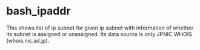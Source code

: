 # bash_ipaddr

This shows list of ip subnet for given ip subnet with information of whether its subnet is assigned or unassigned.
Its data source is only JPNIC WHOIS (whois.nic.ad.jp).
